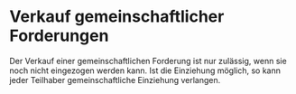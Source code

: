 # Verkauf gemeinschaftlicher Forderungen

Der Verkauf einer gemeinschaftlichen Forderung ist nur zulässig, wenn sie noch nicht eingezogen werden kann. Ist die Einziehung möglich, so kann jeder Teilhaber gemeinschaftliche Einziehung verlangen.